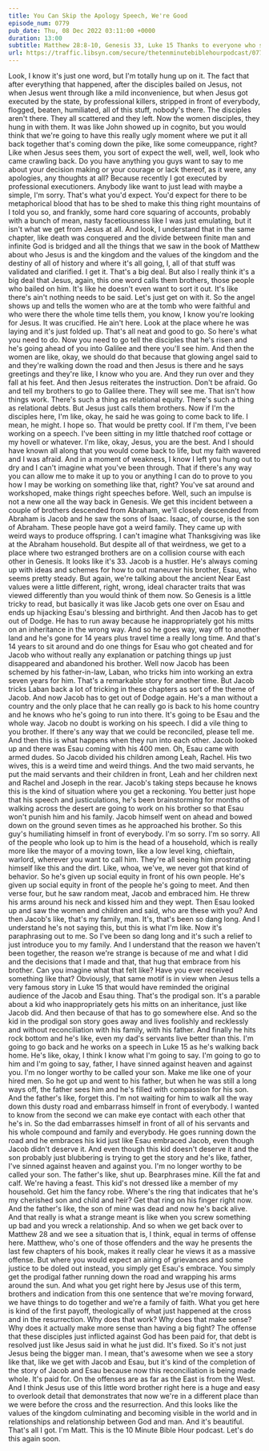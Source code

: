 ```yaml
---
title: You Can Skip the Apology Speech, We're Good
episode_num: 0779
pub_date: Thu, 08 Dec 2022 03:11:00 +0000
duration: 13:00
subtitle: Matthew 28:8-10, Genesis 33, Luke 15 Thanks to everyone who supports TMBH at  You're the reason we can all do this together!  Music written and performed by 
url: https://traffic.libsyn.com/secure/thetenminutebiblehourpodcast/0779_-_You_Can_Skip_the_Apology_Speech_Were_Good.mp3
---
```


 Look, I know it's just one word, but I'm totally hung up on it. The fact that after everything that happened, after the disciples bailed on Jesus, not when Jesus went through like a mild inconvenience, but when Jesus got executed by the state, by professional killers, stripped in front of everybody, flogged, beaten, humiliated, all of this stuff, nobody's there. The disciples aren't there. They all scattered and they left. Now the women disciples, they hung in with them. It was like John showed up in cognito, but you would think that we're going to have this really ugly moment where we put it all back together that's coming down the pike, like some comeuppance, right? Like when Jesus sees them, you sort of expect the well, well, well, look who came crawling back. Do you have anything you guys want to say to me about your decision making or your courage or lack thereof, as it were, any apologies, any thoughts at all? Because recently I got executed by professional executioners. Anybody like want to just lead with maybe a simple, I'm sorry. That's what you'd expect. You'd expect for there to be metaphorical blood that has to be shed to make this thing right mountains of I told you so, and frankly, some hard core squaring of accounts, probably with a bunch of mean, nasty facetiousness like I was just emulating, but it isn't what we get from Jesus at all. And look, I understand that in the same chapter, like death was conquered and the divide between finite man and infinite God is bridged and all the things that we saw in the book of Matthew about who Jesus is and the kingdom and the values of the kingdom and the destiny of all of history and where it's all going, I, all of that stuff was validated and clarified. I get it. That's a big deal. But also I really think it's a big deal that Jesus, again, this one word calls them brothers, those people who bailed on him. It's like he doesn't even want to sort it out. It's like there's ain't nothing needs to be said. Let's just get on with it. So the angel shows up and tells the women who are at the tomb who were faithful and who were there the whole time tells them, you know, I know you're looking for Jesus. It was crucified. He ain't here. Look at the place where he was laying and it's just folded up. That's all neat and good to go. So here's what you need to do. Now you need to go tell the disciples that he's risen and he's going ahead of you into Galilee and there you'll see him. And then the women are like, okay, we should do that because that glowing angel said to and they're walking down the road and then Jesus is there and he says greetings and they're like, I know who you are. And they run over and they fall at his feet. And then Jesus reiterates the instruction. Don't be afraid. Go and tell my brothers to go to Galilee there. They will see me. That isn't how things work. There's such a thing as relational equity. There's such a thing as relational debts. But Jesus just calls them brothers. Now if I'm the disciples here, I'm like, okay, he said he was going to come back to life. I mean, he might. I hope so. That would be pretty cool. If I'm them, I've been working on a speech. I've been sitting in my little thatched roof cottage or my hovell or whatever. I'm like, okay, Jesus, you are the best. And I should have known all along that you would come back to life, but my faith wavered and I was afraid. And in a moment of weakness, I know I left you hung out to dry and I can't imagine what you've been through. That if there's any way you can allow me to make it up to you or anything I can do to prove to you how I may be working on something like that, right? You've sat around and workshoped, make things right speeches before. Well, such an impulse is not a new one all the way back in Genesis. We get this incident between a couple of brothers descended from Abraham, we'll closely descended from Abraham is Jacob and he saw the sons of Isaac. Isaac, of course, is the son of Abraham. These people have got a weird family. They came up with weird ways to produce offspring. I can't imagine what Thanksgiving was like at the Abraham household. But despite all of that weirdness, we get to a place where two estranged brothers are on a collision course with each other in Genesis. It looks like it's 33. Jacob is a hustler. He's always coming up with ideas and schemes for how to out maneuver his brother, Esau, who seems pretty steady. But again, we're talking about the ancient Near East values were a little different, right, wrong, ideal character traits that was viewed differently than you would think of them now. So Genesis is a little tricky to read, but basically it was like Jacob gets one over on Esau and ends up hijacking Esau's blessing and birthright. And then Jacob has to get out of Dodge. He has to run away because he inappropriately got his mitts on an inheritance in the wrong way. And so he goes way, way off to another land and he's gone for 14 years plus travel time a really long time. And that's 14 years to sit around and do one things for Esau who got cheated and for Jacob who without really any explanation or patching things up just disappeared and abandoned his brother. Well now Jacob has been schemed by his father-in-law, Laban, who tricks him into working an extra seven years for him. That's a remarkable story for another time. But Jacob tricks Laban back a lot of tricking in these chapters as sort of the theme of Jacob. And now Jacob has to get out of Dodge again. He's a man without a country and the only place that he can really go is back to his home country and he knows who he's going to run into there. It's going to be Esau and the whole way. Jacob no doubt is working on his speech. I did a vile thing to you brother. If there's any way that we could be reconciled, please tell me. And then this is what happens when they run into each other. Jacob looked up and there was Esau coming with his 400 men. Oh, Esau came with armed dudes. So Jacob divided his children among Leah, Rachel. His two wives, this is a weird time and weird things. And the two maid servants, he put the maid servants and their children in front, Leah and her children next and Rachel and Joseph in the rear. Jacob's taking steps because he knows this is the kind of situation where you get a reckoning. You better just hope that his speech and justiculations, he's been brainstorming for months of walking across the desert are going to work on his brother so that Esau won't punish him and his family. Jacob himself went on ahead and bowed down on the ground seven times as he approached his brother. So this guy's humiliating himself in front of everybody. I'm so sorry. I'm so sorry. All of the people who look up to him is the head of a household, which is really more like the mayor of a moving town, like a low level king, chieftain, warlord, wherever you want to call him. They're all seeing him prostrating himself like this and the dirt. Like, whoa, we've, we never got that kind of behavior. So he's given up social equity in front of his own people. He's given up social equity in front of the people he's going to meet. And then verse four, but he saw random meat, Jacob and embraced him. He threw his arms around his neck and kissed him and they wept. Then Esau looked up and saw the women and children and said, who are these with you? And then Jacob's like, that's my family, man. It's, that's been so dang long. And I understand he's not saying this, but this is what I'm like. Now it's paraphrasing out to me. So I've been so dang long and it's such a relief to just introduce you to my family. And I understand that the reason we haven't been together, the reason we're strange is because of me and what I did and the decisions that I made and that, that hug that embrace from his brother. Can you imagine what that felt like? Have you ever received something like that? Obviously, that same motif is in view when Jesus tells a very famous story in Luke 15 that would have reminded the original audience of the Jacob and Esau thing. That's the prodigal son. It's a parable about a kid who inappropriately gets his mitts on an inheritance, just like Jacob did. And then because of that has to go somewhere else. And so the kid in the prodigal son story goes away and lives foolishly and recklessly and without reconciliation with his family, with his father. And finally he hits rock bottom and he's like, even my dad's servants live better than this. I'm going to go back and he works on a speech in Luke 15 as he's walking back home. He's like, okay, I think I know what I'm going to say. I'm going to go to him and I'm going to say, father, I have sinned against heaven and against you. I'm no longer worthy to be called your son. Make me like one of your hired men. So he got up and went to his father, but when he was still a long ways off, the father sees him and he's filled with compassion for his son. And the father's like, forget this. I'm not waiting for him to walk all the way down this dusty road and embarrass himself in front of everybody. I wanted to know from the second we can make eye contact with each other that he's in. So the dad embarrasses himself in front of all of his servants and his whole compound and family and everybody. He goes running down the road and he embraces his kid just like Esau embraced Jacob, even though Jacob didn't deserve it. And even though this kid doesn't deserve it and the son probably just blubbering is trying to get the story and he's like, father, I've sinned against heaven and against you. I'm no longer worthy to be called your son. The father's like, shut up. Bearphrases mine. Kill the fat and calf. We're having a feast. This kid's not dressed like a member of my household. Get him the fancy robe. Where's the ring that indicates that he's my cherished son and child and heir? Get that ring on his finger right now. And the father's like, the son of mine was dead and now he's back alive. And that really is what a strange meant is like when you screw something up bad and you wreck a relationship. And so when we get back over to Matthew 28 and we see a situation that is, I think, equal in terms of offense here. Matthew, who's one of those offenders and the way he presents the last few chapters of his book, makes it really clear he views it as a massive offense. But where you would expect an airing of grievances and some justice to be doled out instead, you simply get Esau's embrace. You simply get the prodigal father running down the road and wrapping his arms around the sun. And what you get right here by Jesus use of this term, brothers and indication from this one sentence that we're moving forward, we have things to do together and we're a family of faith. What you get here is kind of the first payoff, theologically of what just happened at the cross and in the resurrection. Why does that work? Why does that make sense? Why does it actually make more sense than having a big fight? The offense that these disciples just inflicted against God has been paid for, that debt is resolved just like Jesus said in what he just did. It's fixed. So it's not just Jesus being the bigger man. I mean, that's awesome when we see a story like that, like we get with Jacob and Esau, but it's kind of the completion of the story of Jacob and Esau because now this reconciliation is being made whole. It's paid for. On the offenses are as far as the East is from the West. And I think Jesus use of this little word brother right here is a huge and easy to overlook detail that demonstrates that now we're in a different place than we were before the cross and the resurrection. And this looks like the values of the kingdom culminating and becoming visible in the world and in relationships and relationship between God and man. And it's beautiful. That's all I got. I'm Matt. This is the 10 Minute Bible Hour podcast. Let's do this again soon.
